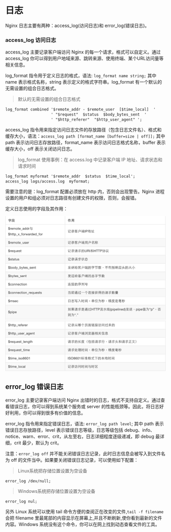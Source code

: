 # 日志

Nginx 日志主要有两种：access_log(访问日志)和 error_log(错误日志)。

### access_log 访问日志

access_log 主要记录客户端访问 Nginx 的每一个请求，格式可以自定义。通过 access_log 你可以得到用户地域来源、跳转来源、使用终端、某个URL访问量等相关信息。

log_format 指令用于定义日志的格式，语法: `log_format name string;` 其中 name 表示格式名称，string 表示定义的格式字符串。log_format 有一个默认的无需设置的组合日志格式。

>默认的无需设置的组合日志格式

```nginx
log_format combined '$remote_addr - $remote_user  [$time_local]  '
                    ' "$request"  $status  $body_bytes_sent  '
                    ' "$http_referer"  "$http_user_agent" ';
```

access_log 指令用来指定访问日志文件的存放路径（包含日志文件名）、格式和缓存大小，语法：`access_log path [format_name [buffer=size | off]];` 其中 path 表示访问日志存放路径，format_name 表示访问日志格式名称，buffer 表示缓存大小，off 表示关闭访问日志。

>log_format 使用事例：在 access.log 中记录客户端 IP 地址、请求状态和请求时间

```nginx
log_format myformat '$remote_addr  $status  $time_local';
access_log logs/access.log  myformat;
```

需要注意的是：log_format 配置必须放在 http 内，否则会出现警告。Nginx 进程设置的用户和组必须对日志路径有创建文件的权限，否则，会报错。

定义日志使用的字段及其作用：

![日志](../images/log_1.png)
![日志](../images/log_2.png)


## error_log 错误日志

error_log 主要记录客户端访问 Nginx 出错时的日志，格式不支持自定义。通过查看错误日志，你可以得到系统某个服务或 server 的性能瓶颈等。因此，将日志好好利用，你可以得到很多有价值的信息。

error_log 指令用来指定错误日志，语法: `error_log path level`; 其中 path 表示错误日志存放路径，level 表示错误日志等级，日志等级包括 debug、info、notice、warn、error、crit，从左至右，日志详细程度逐级递减，即 debug 最详细，crit 最少，默认为 crit。

注意：`error_log off` 并不能关闭错误日志记录，此时日志信息会被写入到文件名为 off 的文件当中。如果要关闭错误日志记录，可以使用如下配置：

>Linux系统把存储位置设置为空设备

```nginx
error_log /dev/null;
```

>Windows系统把存储位置设置为空设备

```nginx
error_log nul;
```

另外 Linux 系统可以使用 tail 命令方便的查阅正在改变的文件,`tail -f filename`会把 filename 里最尾部的内容显示在屏幕上,并且不断刷新,使你看到最新的文件内容。Windows 系统没有这个命令，你可以在网上找到动态查看文件的工具。
